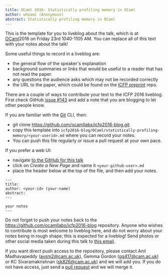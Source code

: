 ```yaml
---
title: OCaml 2016: Statistically profiling memory in OCaml
author: whoami (Anonymous)
abstract: Statistically profiling memory in OCaml
---
```


This is the template for you to liveblog about the talk,
which is at [OCaml](http://ocaml.org/meetings/ocaml/2016/)2016 on Friday 23rd 1040-1105 AM.  You can replace all of this text
with your notes about the talk!

Some useful things to record in a liveblog are:
* the general flow of the speaker's explanation
* background summaries or links that would be useful to a reader
  that has not read the paper.
* any questions the audience asks which may not be recorded correctly
* the URL to the paper, which could be found on the [ICFP preprint](https://github.com/gasche/icfp2016-papers) repo.

There are a couple of ways to contribute your text to the ICFP 2016 liveblog.
First check GitHub [issue #143](https://github.com/ocamllabs/icfp2016-blog/issue/143) and
add a note that you are blogging to let other people know.

If you are familiar with the [Git](http://git-scm.com) CLI, then:
* git clone <https://github.com/ocamllabs/icfp2016-blog.git>
* copy this template into `icfp2016-blog/OCaml/statistically-profiling-memory/<your-userid>.md` where you can record your notes.
* You can push this file regularly or issue a pull request at your own pace.

If you prefer a web UI:
* navigate [to the GitHub for this talk](https://github.com/ocamllabs/icfp2016-blog/tree/master/OCaml/statistically-profiling-memory)
* click on *Create a New Page* and name it `<your-github-user>.md`
* place the header below at the top of the file, and then add your notes.

```
---
title:
author: <your-id> (your-name)
abstract:
---

your notes
---
```

Do not forget to push your notes back to the <https://github.com/ocamllabs/icfp2016-blog> repository.
Anyone who wishes to contribute is most welcome to liveblog here, and do not worry about your notes
being in rough shape; this is expected for a liveblog!
Send photos or other social media taken during this talk to [this email](mailto:icfp16.photos@gmail.com?subject=OCaml:statistically-profiling-memory).

If you want direct push access to the repository, please contact
Anil Madhavapeddy (avsm2@cam.ac.uk), Gemma Gordon (gg417@cam.ac.uk)
or KC Sivaramakrishnan (sk826@cam.ac.uk) and
we will add you.  If you do not have access, just send a
[pull request](https://help.github.com/articles/about-pull-requests/) and we will merge it.

